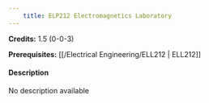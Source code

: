 ```yaml
---
    title: ELP212 Electromagnetics Laboratory
---
```

**Credits:** 1.5 (0-0-3)



**Prerequisites:** [[/Electrical Engineering/ELL212 | ELL212]]

#### Description 
No description available